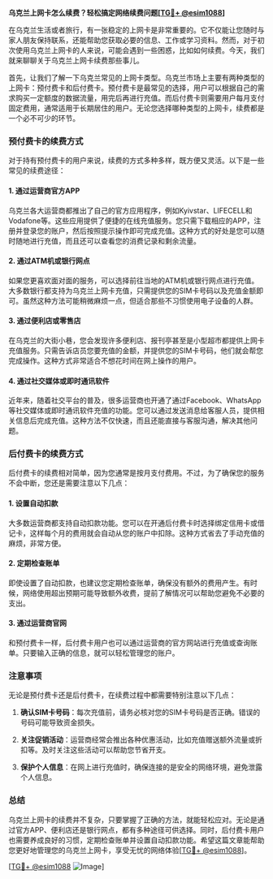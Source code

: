 **乌克兰上网卡怎么续费？轻松搞定网络续费问题[[TG💪+ @esim1088](https://t.me/s/esim1088)]**

在乌克兰生活或者旅行，有一张稳定的上网卡是非常重要的。它不仅能让您随时与家人朋友保持联系，还能帮助您获取必要的信息、工作或学习资料。然而，对于初次使用乌克兰上网卡的人来说，可能会遇到一些困惑，比如如何续费。今天，我们就来聊聊关于乌克兰上网卡续费那些事儿。

首先，让我们了解一下乌克兰常见的上网卡类型。乌克兰市场上主要有两种类型的上网卡：预付费卡和后付费卡。预付费卡是最常见的选择，用户可以根据自己的需求购买一定额度的数据流量，用完后再进行充值。而后付费卡则需要用户每月支付固定费用，通常适用于长期居住的用户。无论您选择哪种类型的上网卡，续费都是一个必不可少的环节。

### 预付费卡的续费方式

对于持有预付费卡的用户来说，续费的方式多种多样，既方便又灵活。以下是一些常见的续费途径：

#### 1. **通过运营商官方APP**
乌克兰各大运营商都推出了自己的官方应用程序，例如Kyivstar、LIFECELL和Vodafone等。这些应用提供了便捷的在线充值服务。您只需下载相应的APP，注册并登录您的账户，然后按照提示操作即可完成充值。这种方式的好处是您可以随时随地进行充值，而且还可以查看您的消费记录和剩余流量。

#### 2. **通过ATM机或银行网点**
如果您更喜欢面对面的服务，可以选择前往当地的ATM机或银行网点进行充值。大多数银行都支持为乌克兰上网卡充值，只需提供您的SIM卡号码以及充值金额即可。虽然这种方法可能稍微麻烦一点，但适合那些不习惯使用电子设备的人群。

#### 3. **通过便利店或零售店**
在乌克兰的大街小巷，您会发现许多便利店、报刊亭甚至是小型超市都提供上网卡充值服务。只需告诉店员您要充值的金额，并提供您的SIM卡号码，他们就会帮您完成操作。这种方式非常适合不想花时间在网上操作的用户。

#### 4. **通过社交媒体或即时通讯软件**
近年来，随着社交平台的普及，很多运营商也开通了通过Facebook、WhatsApp等社交媒体或即时通讯软件充值的功能。您可以通过发送消息给客服人员，提供相关信息后完成充值。这种方法不仅快速，而且还能直接与客服沟通，解决其他问题。

### 后付费卡的续费方式

后付费卡的续费相对简单，因为您通常是按月支付费用。不过，为了确保您的服务不会中断，您还是需要注意以下几点：

#### 1. **设置自动扣款**
大多数运营商都支持自动扣款功能。您可以在开通后付费卡时选择绑定信用卡或借记卡，这样每个月的费用就会自动从您的账户中扣除。这种方式省去了手动充值的麻烦，非常方便。

#### 2. **定期检查账单**
即使设置了自动扣款，也建议您定期检查账单，确保没有额外的费用产生。有时候，网络使用超出预期可能导致额外收费，提前了解情况可以帮助您避免不必要的支出。

#### 3. **通过运营商官网**
和预付费卡一样，后付费卡用户也可以通过运营商的官方网站进行充值或查询账单。只要输入正确的信息，就可以轻松管理您的账户。

### 注意事项

无论是预付费卡还是后付费卡，在续费过程中都需要特别注意以下几点：

1. **确认SIM卡号码**：每次充值前，请务必核对您的SIM卡号码是否正确。错误的号码可能导致资金损失。
   
2. **关注促销活动**：运营商经常会推出各种优惠活动，比如充值赠送额外流量或折扣等。及时关注这些活动可以帮助您节省开支。

3. **保护个人信息**：在网上进行充值时，确保连接的是安全的网络环境，避免泄露个人信息。

### 总结

乌克兰上网卡的续费并不复杂，只要掌握了正确的方法，就能轻松应对。无论是通过官方APP、便利店还是银行网点，都有多种途径可供选择。同时，后付费卡用户也需要养成良好的习惯，定期检查账单并设置自动扣款功能。希望这篇文章能帮助您更好地管理您的乌克兰上网卡，享受无忧的网络体验[[TG💪+ @esim1088](https://t.me/s/esim1088)]。

[[TG💪+ @esim1088](https://t.me/s/esim1088) ![Image](https://i.postimg.cc/4NQfJmqS/Snipaste-2025-05-13-00-14-12.png)]